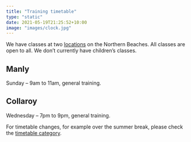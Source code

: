 ```yaml
---
title: "Training timetable"
type: "static"
date: 2021-05-19T21:25:52+10:00
image: "images/clock.jpg"
---
```


We have classes at two [locations](/locations) on the Northern Beaches. All classes are open to all. We don’t currently have children’s classes.

## Manly

Sunday – 9am to 11am, general training.

## Collaroy

Wednesday – 7pm to 9pm, general training.

For timetable changes, for example over the summer break, please check the [timetable category](/timetable-changes).


